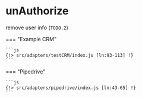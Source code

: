 # unAuthorize

remove user info (`TODO.2`)

=== "Example CRM"

    ```js
    {!> src/adapters/testCRM/index.js [ln:93-113] !}
	```
	
=== "Pipedrive"

	```js
    {!> src/adapters/pipedrive/index.js [ln:43-65] !}
	```

